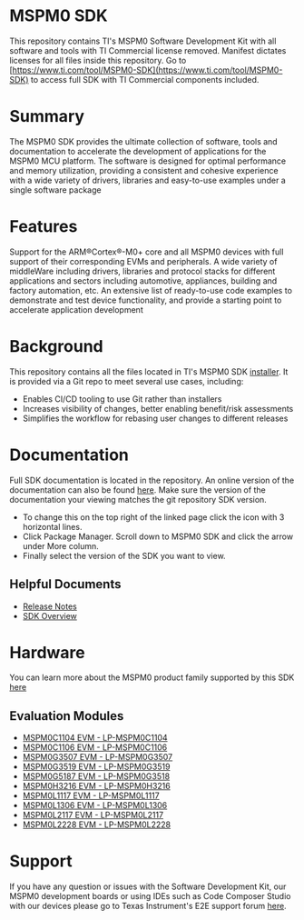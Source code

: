 # MSPM0 SDK #
This repository contains TI's MSPM0 Software Development Kit with all software and tools with TI Commercial license removed. Manifest dictates licenses for all files inside this repository. Go to [https://www.ti.com/tool/MSPM0-SDK](https://www.ti.com/tool/MSPM0-SDK) to access full SDK with TI Commercial components included.

# Summary #
The MSPM0 SDK provides the ultimate collection of software, tools and documentation to accelerate the development of applications for the MSPM0 MCU platform. The software is designed for optimal performance and memory utilization, providing a consistent and cohesive experience with a wide variety of drivers, libraries and easy-to-use examples under a single software package

# Features #
Support for the ARM®Cortex®-M0+ core and all MSPM0 devices with full support of their corresponding EVMs and peripherals.
A wide variety of middleWare including drivers, libraries and protocol stacks for different applications and sectors including automotive, appliances, building and factory automation, etc.
An extensive list of ready-to-use code examples to demonstrate and test device functionality, and provide a starting point to accelerate application development

# Background #
This repository contains all the files located in TI's MSPM0 SDK [installer](https://www.ti.com/tool/MSPM0-SDK). It is provided via a Git repo to meet several use cases, including:
* Enables CI/CD tooling to use Git rather than installers
* Increases visibility of changes, better enabling benefit/risk assessments
* Simplifies the workflow for rebasing user changes to different releases

# Documentation #
Full SDK documentation is located in the repository. An online version of the documentation can also be found [here](https://dev.ti.com/tirex/explore/node?node=A__AMztb67RYAJCCVC9dL423Q__MSPM0-SDK__a3PaaoK__LATEST). Make sure the version of the documentation your viewing matches the git repository SDK version. 
* To change this on the top right of the linked page click the icon with 3 horizontal lines. 
* Click Package Manager. Scroll down to MSPM0 SDK and click the arrow under More column. 
* Finally select the version of the SDK you want to view.

## Helpful Documents ##
* [Release Notes](https://dev.ti.com/tirex/explore/node?node=A__ADMjnimJ4C5BfFnmM3X-jg__MSPM0-SDK__a3PaaoK__LATEST)
* [SDK Overview](https://dev.ti.com/tirex/explore/node?node=A__AHaph7YfvcrVy2cDlmb4sQ__MSPM0-SDK__a3PaaoK__LATEST)


# Hardware #
You can learn more about the MSPM0 product family supported by this SDK [here](https://www.ti.com/microcontrollers-mcus-processors/arm-based-microcontrollers/arm-cortex-m0-mcus/overview.html)

## Evaluation Modules ##
* [MSPM0C1104 EVM - LP-MSPM0C1104](https://www.ti.com/tool/LP-MSPM0C1104)
* [MSPM0C1106 EVM - LP-MSPM0C1106](https://www.ti.com/tool/LP-MSPM0C1106)
* [MSPM0G3507 EVM - LP-MSPM0G3507](https://www.ti.com/tool/LP-MSPM0G3507)
* [MSPM0G3519 EVM - LP-MSPM0G3519](https://www.ti.com/tool/LP-MSPM0G3519)
* [MSPM0G5187 EVM - LP-MSPM0G3518](https://www.ti.com/tool/LP-MSPM0G5187)
* [MSPM0H3216 EVM - LP-MSPM0H3216](https://www.ti.com/tool/LP-MSPM0H3216)
* [MSPM0L1117 EVM - LP-MSPM0L1117](https://www.ti.com/tool/LP-MSPM0L1117)
* [MSPM0L1306 EVM - LP-MSPM0L1306](https://www.ti.com/tool/LP-MSPM0L1306)
* [MSPM0L2117 EVM - LP-MSPM0L2117](https://www.ti.com/tool/LP-MSPM0L2117)
* [MSPM0L2228 EVM - LP-MSPM0L2228](https://www.ti.com/tool/LP-MSPM0L2228)

# Support #
If you have any question or issues with the Software Development Kit, our MSPM0 development boards or using IDEs such as Code Composer Studio with our devices please go to Texas Instrument's E2E support forum [here](https://e2e.ti.com/support/microcontrollers/arm-based-microcontrollers-group/arm-based-microcontrollers/f/arm-based-microcontrollers-forum).

